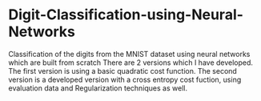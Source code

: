 # Digit-Classification-using-Neural-Networks
Classification of the digits from the MNIST dataset using neural networks which are built from scratch
There are 2 versions which I have developed.
The first version is using a basic quadratic cost function.
The second version is a developed version with a cross entropy cost fuction, using evaluation data and Regularization techniques as well.
